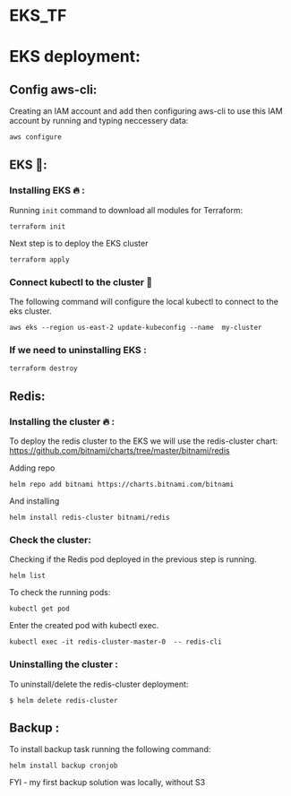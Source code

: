 # EKS_TF

# EKS deployment:



## Config aws-cli:

Creating an IAM account and add then configuring aws-cli to use this IAM account by running and typing neccessery data:

```sh
aws configure
```

## EKS 🔌:

### Installing EKS 🔥 :

Running `init` command to download all modules for Terraform:

```
terraform init
```

Next step is to deploy the EKS cluster

```
terraform apply
```


### Connect kubectl to the cluster 🔌

The following command will configure the local kubectl to connect to the eks cluster.

```
aws eks --region us-east-2 update-kubeconfig --name  my-cluster
```

### If we need to uninstalling EKS :

```
terraform destroy
```

## Redis:

### Installing the cluster 🔥 :

To deploy the redis cluster to the EKS we will use the redis-cluster chart: https://github.com/bitnami/charts/tree/master/bitnami/redis

Adding repo
```
helm repo add bitnami https://charts.bitnami.com/bitnami
```

And installing
```
helm install redis-cluster bitnami/redis
```

### Check the cluster:

Checking if the Redis pod deployed in the previous step is running.

```
helm list
```

To check the running pods:

```
kubectl get pod
```

Enter the created pod with kubectl exec.

```
kubectl exec -it redis-cluster-master-0  -- redis-cli
```

### Uninstalling the cluster :

To uninstall/delete the redis-cluster deployment:

```
$ helm delete redis-cluster
```

## Backup :

To install backup task running the following command:

```
helm install backup cronjob
```
FYI - my first backup solution was locally, without S3 
